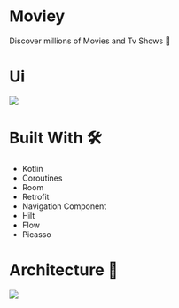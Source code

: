 # Moviey
Discover millions of Movies and Tv Shows 🎥

# Ui
<img src="https://user-images.githubusercontent.com/30687866/159035416-f846ba41-3689-49b8-ac37-fbefa3e1102d.png">

# Built With 🛠

- Kotlin
- Coroutines
- Room 
- Retrofit
- Navigation Component
- Hilt
- Flow
- Picasso

# Architecture 🗼
<img src="https://user-images.githubusercontent.com/30687866/163729191-343d9932-38aa-450b-9383-44607ea0b47f.jpg">

